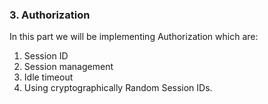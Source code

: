 ### 3. Authorization

In this part we will be implementing Authorization which are:
1. Session ID
2. Session management
3. Idle timeout
4. Using cryptographically Random Session IDs.
